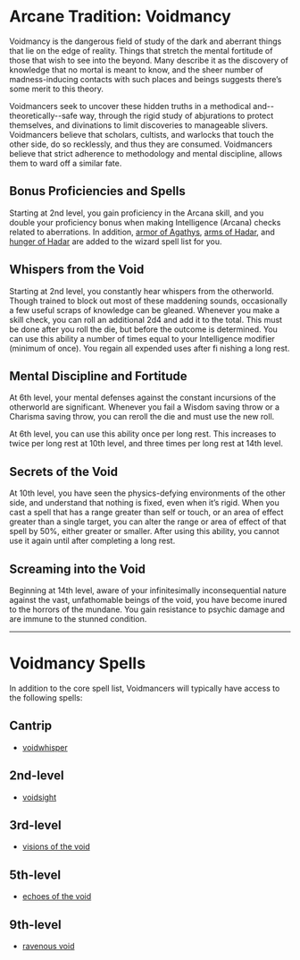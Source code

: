 # Arcane Tradition: Voidmancy
Voidmancy is the dangerous field of study of the dark and aberrant things that lie on the edge of reality. Things that stretch the mental fortitude of those that wish to see into the beyond. Many describe it as the discovery of knowledge that no mortal is meant to know, and the sheer number of madness-inducing contacts with such places and beings suggests there’s some merit to this theory.

Voidmancers seek to uncover these hidden truths in a methodical and--theoretically--safe way, through the rigid study of abjurations to protect themselves, and divinations to limit discoveries to manageable slivers. Voidmancers believe that scholars, cultists, and warlocks that touch the other side, do so recklessly, and thus they are consumed. Voidmancers believe that strict adherence to methodology and mental discipline, allows them to ward off a similar fate.

## Bonus Proficiencies and Spells
Starting at 2nd level, you gain proficiency in the Arcana skill, and you double your proficiency bonus when making Intelligence (Arcana) checks related to aberrations. In addition, [armor of Agathys](../../Magic/Spells/armor-of-agathys.md), [arms of Hadar](../../Magic/Spells/arms-of-hadar.md), and [hunger of Hadar](../../Magic/Spells/hunger-of-hadar.md) are added to the wizard spell list for you.

## Whispers from the Void
Starting at 2nd level, you constantly hear whispers from the otherworld. Though trained to block out most of these maddening sounds, occasionally a few useful scraps of knowledge can be gleaned. Whenever you make a skill check, you can roll an additional 2d4 and add it to the total. This must be done after you roll the die, but before the outcome is determined. You can use this ability a number of times equal to your Intelligence modifier (minimum of once). You regain all expended uses after fi nishing a long rest.

## Mental Discipline and Fortitude
At 6th level, your mental defenses against the constant incursions of the otherworld are significant. Whenever you fail a Wisdom saving throw or a Charisma saving throw, you can reroll the die and must use the new roll.

At 6th level, you can use this ability once per long rest. This increases to twice per long rest at 10th level, and three times per long rest at 14th level.

## Secrets of the Void
At 10th level, you have seen the physics-defying environments of the other side, and understand that nothing is fixed, even when it’s rigid. When you cast a spell that has a range greater than self or touch, or an area of effect greater than a single target, you can alter the range or area of effect of that spell by 50%, either greater or smaller. After using this ability, you cannot use it again until after completing a long rest.

## Screaming into the Void
Beginning at 14th level, aware of your infinitesimally inconsequential nature against the vast, unfathomable beings of the void, you have become inured to the horrors of the mundane. You gain resistance to psychic damage and are immune to the stunned condition.

---

# Voidmancy Spells
In addition to the core spell list, Voidmancers will typically have access to the following spells:

## Cantrip
* [voidwhisper](../../Magic/Spells/voidwhisper.md)

## 2nd-level
* [voidsight](../../Magic/Spells/voidsight.md)

## 3rd-level
* [visions of the void](../../Magic/Spells/visions-of-the-void.md)

## 5th-level
* [echoes of the void](../../Magic/Spells/echoes-of-the-void.md)

## 9th-level
* [ravenous void](../../Magic/Spells/ravenous-void.md)

